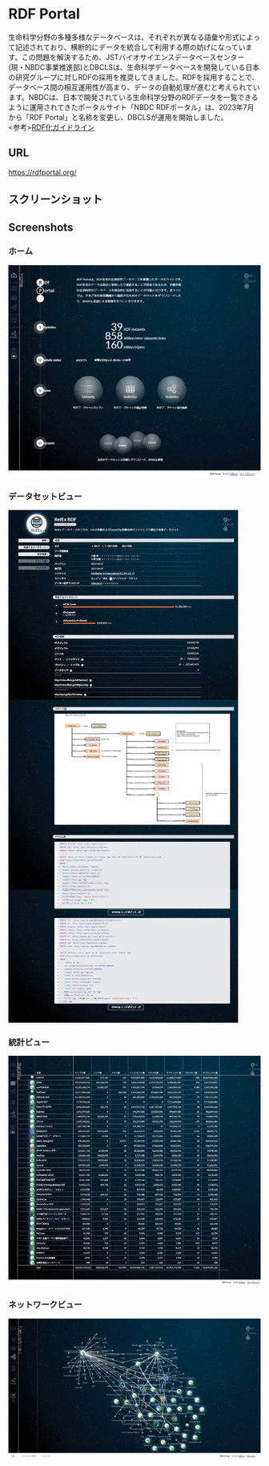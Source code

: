 # RDF Portal

生命科学分野の多種多様なデータベースは、それぞれが異なる語彙や形式によって記述されており、横断的にデータを統合して利用する際の妨げになっています。この問題を解決するため、JSTバイオサイエンスデータベースセンター(現・NBDC事業推進部)とDBCLSは、生命科学データベースを開発している日本の研究グループに対しRDFの採用を推奨してきました。RDFを採用することで、データベース間の相互運用性が高まり、データの自動処理が進むと考えられています。NBDCは、日本で開発されている生命科学分野のRDFデータを一覧できるように運用されてきたポータルサイト「NBDC RDFポータル」は、2023年7月から「RDF Portal」と名称を変更し、DBCLSが運用を開始しました。<br/>
<参考>[RDF化ガイドライン](https://github.com/dbcls/rdfizing-db-guidelines/blob/master/dbcls-rdfizing-db-guidelines-ja.md)

## URL

https://rdfportal.org/

## スクリーンショット

## Screenshots

### ホーム

![Fig-1](https://raw.githubusercontent.com/dbcls/website/master/services/images/DBCLSservices_RDFportal_ja_fig-1.png)

### データセットビュー

![Fig-2](https://raw.githubusercontent.com/dbcls/website/master/services/images/DBCLSservices_RDFportal_ja_fig-2.png)

### 統計ビュー

![Fig-3](https://raw.githubusercontent.com/dbcls/website/master/services/images/DBCLSservices_RDFportal_ja_fig-3.png)

### ネットワークビュー

![Fig-4](https://raw.githubusercontent.com/dbcls/website/master/services/images/DBCLSservices_RDFportal_en_fig-4.png)
